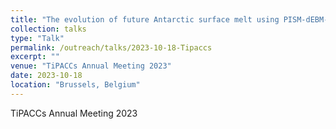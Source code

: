 ```yaml
---
title: "The evolution of future Antarctic surface melt using PISM-dEBM-simple"
collection: talks
type: "Talk"
permalink: /outreach/talks/2023-10-18-Tipaccs
excerpt: ""
venue: "TiPACCs Annual Meeting 2023"
date: 2023-10-18
location: "Brussels, Belgium"
---
```


TiPACCs Annual Meeting 2023